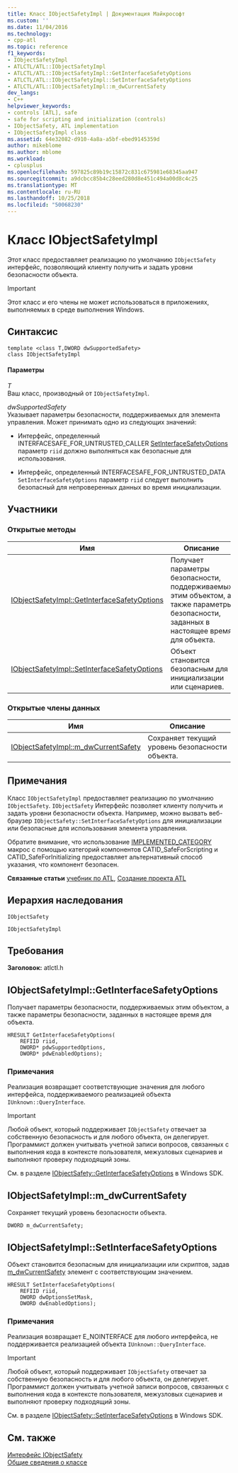 ```yaml
---
title: Класс IObjectSafetyImpl | Документация Майкрософт
ms.custom: ''
ms.date: 11/04/2016
ms.technology:
- cpp-atl
ms.topic: reference
f1_keywords:
- IObjectSafetyImpl
- ATLCTL/ATL::IObjectSafetyImpl
- ATLCTL/ATL::IObjectSafetyImpl::GetInterfaceSafetyOptions
- ATLCTL/ATL::IObjectSafetyImpl::SetInterfaceSafetyOptions
- ATLCTL/ATL::IObjectSafetyImpl::m_dwCurrentSafety
dev_langs:
- C++
helpviewer_keywords:
- controls [ATL], safe
- safe for scripting and initialization (controls)
- IObjectSafety, ATL implementation
- IObjectSafetyImpl class
ms.assetid: 64e32082-d910-4a8a-a5bf-ebed9145359d
author: mikeblome
ms.author: mblome
ms.workload:
- cplusplus
ms.openlocfilehash: 597825c89b19c15872c831c675981e68345aa947
ms.sourcegitcommit: a9dcbcc85b4c28eed280d8e451c494a00d8c4c25
ms.translationtype: MT
ms.contentlocale: ru-RU
ms.lasthandoff: 10/25/2018
ms.locfileid: "50068230"
---
```

# <a name="iobjectsafetyimpl-class"></a>Класс IObjectSafetyImpl

Этот класс предоставляет реализацию по умолчанию `IObjectSafety` интерфейс, позволяющий клиенту получить и задать уровни безопасности объекта.

> [!IMPORTANT]
>  Этот класс и его члены не может использоваться в приложениях, выполняемых в среде выполнения Windows.

## <a name="syntax"></a>Синтаксис

```
template <class T,DWORD dwSupportedSafety>
class IObjectSafetyImpl
```

#### <a name="parameters"></a>Параметры

*T*<br/>
Ваш класс, производный от `IObjectSafetyImpl`.

*dwSupportedSafety*<br/>
Указывает параметры безопасности, поддерживаемых для элемента управления. Может принимать одно из следующих значений:

- Интерфейс, определенный INTERFACESAFE_FOR_UNTRUSTED_CALLER [SetInterfaceSafetyOptions](#setinterfacesafetyoptions) параметр `riid` должно выполняться как безопасные для использования.

- Интерфейс, определенный INTERFACESAFE_FOR_UNTRUSTED_DATA `SetInterfaceSafetyOptions` параметр `riid` следует выполнить безопасный для непроверенных данных во время инициализации.

## <a name="members"></a>Участники

### <a name="public-methods"></a>Открытые методы

|Имя|Описание|
|----------|-----------------|
|[IObjectSafetyImpl::GetInterfaceSafetyOptions](#getinterfacesafetyoptions)|Получает параметры безопасности, поддерживаемых этим объектом, а также параметры безопасности, заданных в настоящее время для объекта.|
|[IObjectSafetyImpl::SetInterfaceSafetyOptions](#setinterfacesafetyoptions)|Объект становится безопасным для инициализации или сценариев.|

### <a name="public-data-members"></a>Открытые члены данных

|Имя|Описание|
|----------|-----------------|
|[IObjectSafetyImpl::m_dwCurrentSafety](#m_dwcurrentsafety)|Сохраняет текущий уровень безопасности объекта.|

## <a name="remarks"></a>Примечания

Класс `IObjectSafetyImpl` предоставляет реализацию по умолчанию `IObjectSafety`. `IObjectSafety` Интерфейс позволяет клиенту получить и задать уровни безопасности объекта. Например, можно вызвать веб-браузер `IObjectSafety::SetInterfaceSafetyOptions` для инициализации или безопасные для использования элемента управления.

Обратите внимание, что использование [IMPLEMENTED_CATEGORY](category-macros.md#implemented_category) макрос с помощью категорий компонентов CATID_SafeForScripting и CATID_SafeForInitializing предоставляет альтернативный способ указания, что компонент безопасен.

**Связанные статьи** [учебник по ATL](../../atl/active-template-library-atl-tutorial.md), [Создание проекта ATL](../../atl/reference/creating-an-atl-project.md)

## <a name="inheritance-hierarchy"></a>Иерархия наследования

`IObjectSafety`

`IObjectSafetyImpl`

## <a name="requirements"></a>Требования

**Заголовок:** atlctl.h

##  <a name="getinterfacesafetyoptions"></a>  IObjectSafetyImpl::GetInterfaceSafetyOptions

Получает параметры безопасности, поддерживаемых этим объектом, а также параметры безопасности, заданных в настоящее время для объекта.

```
HRESULT GetInterfaceSafetyOptions(
    REFIID riid,
    DWORD* pdwSupportedOptions,
    DWORD* pdwEnabledOptions);
```

### <a name="remarks"></a>Примечания

Реализация возвращает соответствующие значения для любого интерфейса, поддерживаемого реализацией объекта `IUnknown::QueryInterface`.

> [!IMPORTANT]
>  Любой объект, который поддерживает `IObjectSafety` отвечает за собственную безопасность и для любого объекта, он делегирует. Программист должен учитывать учетной записи вопросов, связанных с выполнения кода в контексте пользователя, межузловых сценариев и выполняют проверку подходящий зоны.

См. в разделе [IObjectSafety::GetInterfaceSafetyOptions](https://msdn.microsoft.com/library/aa768223.aspx) в Windows SDK.

##  <a name="m_dwcurrentsafety"></a>  IObjectSafetyImpl::m_dwCurrentSafety

Сохраняет текущий уровень безопасности объекта.

```
DWORD m_dwCurrentSafety;
```

##  <a name="setinterfacesafetyoptions"></a>  IObjectSafetyImpl::SetInterfaceSafetyOptions

Объект становится безопасным для инициализации или скриптов, задав [m_dwCurrentSafety](#m_dwcurrentsafety) элемент с соответствующим значением.

```
HRESULT SetInterfaceSafetyOptions(
    REFIID riid,
    DWORD dwOptionsSetMask,
    DWORD dwEnabledOptions);
```

### <a name="remarks"></a>Примечания

Реализация возвращает E_NOINTERFACE для любого интерфейса, не поддерживается реализацией объекта `IUnknown::QueryInterface`.

> [!IMPORTANT]
>  Любой объект, который поддерживает `IObjectSafety` отвечает за собственную безопасность и для любого объекта, он делегирует. Программист должен учитывать учетной записи вопросов, связанных с выполнения кода в контексте пользователя, межузловых сценариев и выполняют проверку подходящий зоны.

См. в разделе [IObjectSafety::SetInterfaceSafetyOptions](https://msdn.microsoft.com/library/aa768225.aspx) в Windows SDK.

## <a name="see-also"></a>См. также

[Интерфейс IObjectSafety](https://msdn.microsoft.com/library/aa768224.aspx)<br/>
[Общие сведения о классе](../../atl/atl-class-overview.md)
